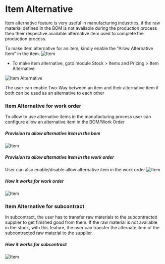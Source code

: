 <!-- add-breadcrumbs -->
# Item Alternative

Item alternative feature is very useful in manufacturing industries, if the raw material defined in the BOM is not available during the production process then their respective available alternative item used to complete the production process.

To make item alternative for an item, kindly enable the "Allow Alternative Item" in the item.
<img class="screenshot" alt="Item" src="{{docs_base_url}}/assets/img/manufacturing/allow-alternative-item.png">

* To make item alternative, goto module Stock > Items and Pricing > Item Alternative
<img class="screenshot" alt="Item Alternative" src="{{docs_base_url}}/assets/img/manufacturing/item-alternative.png">

The user can enable Two-Way between an item and their alternative item if both can be used as an alternative to each other


### Item Alternative for work order

To allow to use alternative items in the manufacturing process user can configure allow an alternative item in the BOM/Work Order

##### Provision to allow alternative item in the bom
<img class="screenshot" alt="Item" src="{{docs_base_url}}/assets/img/manufacturing/allow-alternative-item-bom.png">

##### Provision to allow alternative item in the work order
User can also enable/disable allow alternative item in the work order
<img class="screenshot" alt="Item" src="{{docs_base_url}}/assets/img/manufacturing/allow-alternative-item-wo.png">

##### How it works for work order
<img class="screenshot" alt="Item" src="{{docs_base_url}}/assets/img/manufacturing/work_order_item_alternative.gif">

### Item Alternative for subcontract
In subcontract, the user has to transfer raw materials to the subcontracted supplier to get finished good from them. If the raw material is not available in the stock, with this feature, the user can transfer the alternate item of the subcontracted raw material to the supplier.

##### How it works for subcontract
<img class="screenshot" alt="Item" src="{{docs_base_url}}/assets/img/manufacturing/purchase_order_item_alternative.gif">

